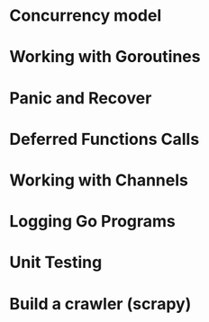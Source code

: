# Concurrency model

# Working with Goroutines

# Panic and Recover

# Deferred Functions Calls

# Working with Channels

# Logging Go Programs

# Unit Testing

# Build a crawler (scrapy)